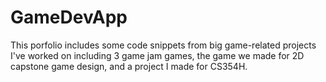# GameDevApp
 This porfolio includes some code snippets from big game-related projects I've worked on including 3 game jam games, the game we made for 2D capstone game design, and a project I made for CS354H. 


